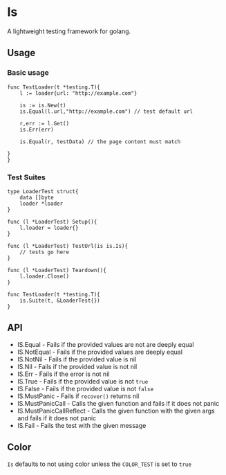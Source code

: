 # Is

A lightweight testing framework for golang.

## Usage

### Basic usage

```golang
func TestLoader(t *testing.T){
    l := loader{url: "http://example.com"}

    is := is.New(t)
    is.Equal(l.url,"http://example.com") // test default url

    r,err := l.Get()
    is.Err(err)

    is.Equal(r, testData) // the page content must match

}
}

```

### Test Suites

```golang
type LoaderTest struct{
    data []byte
    loader *loader
}

func (l *LoaderTest) Setup(){
    l.loader = loader{}
}

func (l *LoaderTest) TestUrl(is is.Is){
    // tests go here
}

func (l *LoaderTest) Teardown(){
    l.loader.Close()
}

func TestLoader(t *testing.T){
    is.Suite(t, &LoaderTest{})
}

```

## API

* IS.Equal - Fails if the provided values are not are deeply equal
* IS.NotEqual - Fails if the provided values are  deeply equal
* IS.NotNil - Fails if the provided value is nil
* IS.Nil - Fails if the provided value is not nil
* IS.Err - Fails if the error is not nil
* IS.True - Fails if the provided value is not `true`
* IS.False - Fails if the provided value is not `false`
* IS.MustPanic - Fails if `recover()` returns nil
* IS.MustPanicCall - Calls the given function and fails if it does not panic
* IS.MustPanicCallReflect - Calls the given function with the given args and fails if it does not panic
* IS.Fail - Fails the test with the given message

## Color

`Is` defaults to not using color unless the `COLOR_TEST` is set to `true`
